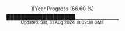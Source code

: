 <p align="center">
⏳Year Progress (66.60 %)<br>
███████████████████▁▁▁▁▁▁▁▁▁▁▁ <br>
<sub>Updated: Sat, 31 Aug 2024 18:02:38 GMT</sub>
</p>

